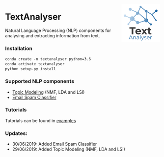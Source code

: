 <a><img src="./TextAnalyser.png" width="125" height="125" align="right" /></a> 

# TextAnalyser
Natural Language Processing (NLP) components for analysing and extracting information from text.

### Installation
```
conda create -n textanalyser python=3.6
conda activate textanalyser
python setup.py install
```

### Supported NLP components
- [Topic Modeling](./TextAnalyser/TopicModeling.py) (NMF, LDA and LSI)
- [Email Spam Classifier](./TextAnalyser/SpamClassifier.py)

### Tutorials
Tutorials can be found in [examples](./examples)

### Updates:
- 30/06/2019: Added Email Spam Classifier
- 29/06/2019: Added Topic Modeling (NMF, LDA and LSI)
